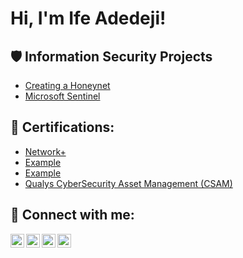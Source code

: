 <h1>Hi, I'm Ife Adedeji! <a href="https://www.linkedin.com/in/ife-adedeji/"> </a>
 
<h2>🛡️ Information Security Projects</h2>
 
- [Creating a Honeynet](Link)
- [Microsoft Sentinel](Link)
  
<h2>📜 Certifications:</h2>
 
  - [Network+](Link)
  - [Example](Link)
  - [Example](Link)
  - [Qualys CyberSecurity Asset Management (CSAM)](Link)
    
<h2> 🤳 Connect with me:</h2>
 
<img align="left" alt="yourname | YouTube" width="22px" src="https://cdn.jsdelivr.net/npm/simple-icons@v3/icons/youtube.svg" />
<img align="left" alt="yourname | Twitter" width="22px" src="https://cdn.jsdelivr.net/npm/simple-icons@v3/icons/twitter.svg" />
<img align="left" alt="yourname | LinkedIn" width="22px" src="https://cdn.jsdelivr.net/npm/simple-icons@v3/icons/linkedin.svg" />
<img align="left" alt="yourname | Instagram" width="22px" src="https://cdn.jsdelivr.net/npm/simple-icons@v3/icons/instagram.svg" />
 
[x]: https://x.com/
[linkedin]: https://linkedin.com/in/

